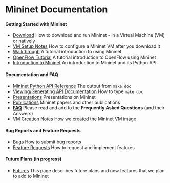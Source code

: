 Mininet Documentation
============

#### Getting Started with Mininet
* [Download](http://mininet.github.com/download.html) How to download and run Mininet - in a Virtual Machine (VM) or natively
* [VM Setup Notes](VM-Setup-Notes) How to configure a Mininet VM after you download it
* [Walkthrough](Walkthrough) A tutorial introduction to using Mininet
* [OpenFlow Tutorial](http://www.openflow.org/wk/index.php/OpenFlow_Tutorial) A tutorial introduction to OpenFlow using Mininet
* [Introduction to Mininet](Introduction-to-Mininet) An introduction to Mininet and its Python API.

#### Documentation and FAQ
* [Mininet Python API Reference](http://mininet.github.com/api/hierarchy.html) The output from `make doc`
* [Viewing/Generating API Documentation](Mininet-API-Documentation) How to type `make doc`
* [Presentations](Presentations) Presentations on Mininet
* [Publications](Publications) Mininet papers and other publications
* **[FAQ](FAQ)** Please read and add to the **Frequently Asked Questions** (and their Answers)
* [VM Creation Notes](VM-Creation-Notes) How we created the Mininet VM image

#### Bug Reports and Feature Requests
* [Bugs](Bugs) How to submit bug reports
* [Feature Requests](Feature-Requests) How to request and implement features

#### Future Plans (in progress)
* [Futures](Futures) This page describes future plans and new features that we plan to add to Mininet

<!-- comment this out since it's obsolete
* [Release Plan](Release-Plan) Planning and task lists for Mininet releases
-->
